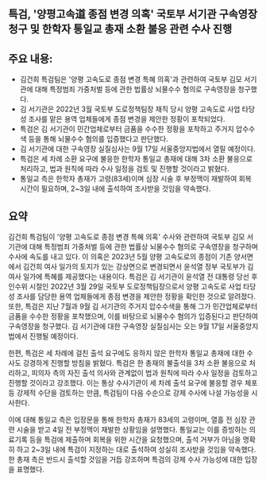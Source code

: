 ## 특검, '양평고속道 종점 변경 의혹' 국토부 서기관 구속영장 청구 및 한학자 통일교 총재 소환 불응 관련 수사 진행

## 주요 내용:
*   김건희 특검팀은 '양평 고속도로 종점 변경 특혜 의혹'과 관련하여 국토부 김모 서기관에 대해 특정범죄 가중처벌 등에 관한 법률상 뇌물수수 혐의로 구속영장을 청구했다.
*   김 서기관은 2022년 3월 국토부 도로정책팀장 재직 당시 양평 고속도로 사업 타당성 조사를 맡은 용역 업체들에게 종점 변경을 제안한 정황이 포착되었다.
*   특검은 김 서기관이 민간업체로부터 금품을 수수한 정황을 포착하고 주거지 압수수색 등을 통해 뇌물수수 혐의를 입증했다고 판단했다.
*   김 서기관에 대한 구속영장 실질심사는 9월 17일 서울중앙지법에서 열릴 예정이다.
*   특검은 세 차례 소환 요구에 불응한 한학자 통일교 총재에 대해 3차 소환 불응으로 처리하고, 법과 원칙에 따라 수사 일정을 검토 및 진행할 것이라고 밝혔다.
*   통일교 측은 한학자 총재가 고령(83세)이며 심장 시술 후 부정맥이 재발하여 회복 시간이 필요하며, 2~3일 내에 출석하여 조사받을 것임을 약속했다.

## 요약

김건희 특검팀이 '양평 고속도로 종점 변경 특혜 의혹' 수사와 관련하여 국토부 김모 서기관에 대해 특정범죄 가중처벌 등에 관한 법률상 뇌물수수 혐의로 구속영장을 청구하며 수사에 속도를 내고 있다. 이 의혹은 2023년 5월 양평 고속도로의 종점이 기존 양서면에서 김건희 여사 일가의 토지가 있는 강상면으로 변경되면서 윤석열 정부 국토부가 김 여사 일가에 특혜를 제공했다는 내용이다. 특검은 김 서기관이 윤석열 전 대통령 당선 후 인수위 시절인 2022년 3월 29일 국토부 도로정책팀장으로서 양평 고속도로 사업 타당성 조사를 담당한 용역 업체들에게 종점 변경을 제안한 정황을 확인한 것으로 알려졌다. 또한, 특검은 지난 7월과 9월 김 서기관의 주거지 압수수색을 통해 그가 민간업체로부터 금품을 수수한 정황을 포착했으며, 이를 바탕으로 뇌물수수 혐의가 입증된다고 판단하여 구속영장을 청구했다. 김 서기관에 대한 구속영장 실질심사는 오는 9월 17일 서울중앙지법에서 진행될 예정이다.

한편, 특검은 세 차례에 걸친 출석 요구에도 응하지 않은 한학자 통일교 총재에 대한 수사도 강경하게 진행할 방침을 밝혔다. 특검은 한 총재의 불출석을 3차 소환 불응으로 처리하고, 피의자 측의 자진 출석 의사와 관계없이 법과 원칙에 따라 수사 일정을 검토하고 진행할 것이라고 강조했다. 이는 통상 수사기관이 세 차례 출석 요구에 불응할 경우 체포 등 강제적 수단을 검토하는 만큼, 특검팀이 다음 수순으로 강제 수사에 나설 가능성을 시사한다.

이에 대해 통일교 측은 입장문을 통해 한학자 총재가 83세의 고령이며, 열흘 전 심장 관련 시술을 받고 4일 전 부정맥이 재발한 상황임을 설명했다. 통일교는 이를 증빙하는 의료기록 등을 특검에 제출하며 회복을 위한 시간을 요청했으며, 출석 거부가 아님을 명확히 하고 2~3일 내에 특검이 지정하는 대로 출석하여 성실히 조사받을 것임을 약속했다. 한 총재 측은 반드시 출석할 것임을 거듭 강조하며 특검의 강제 수사 가능성에 대한 입장을 표명했다.